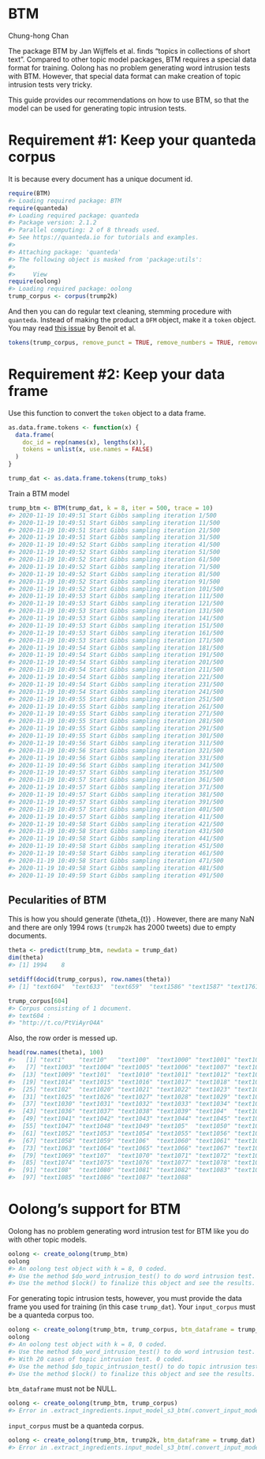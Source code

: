 BTM
================
Chung-hong Chan

The package BTM by Jan Wijffels et al. finds “topics in collections of
short text”. Compared to other topic model packages, BTM requires a
special data format for training. Oolong has no problem generating word
intrusion tests with BTM. However, that special data format can make
creation of topic intrusion tests very tricky.

This guide provides our recommendations on how to use BTM, so that the
model can be used for generating topic intrusion tests.

# Requirement \#1: Keep your quanteda corpus

It is because every document has a unique document id.

``` r
require(BTM)
#> Loading required package: BTM
require(quanteda)
#> Loading required package: quanteda
#> Package version: 2.1.2
#> Parallel computing: 2 of 8 threads used.
#> See https://quanteda.io for tutorials and examples.
#> 
#> Attaching package: 'quanteda'
#> The following object is masked from 'package:utils':
#> 
#>     View
require(oolong)
#> Loading required package: oolong
trump_corpus <- corpus(trump2k)
```

And then you can do regular text cleaning, stemming procedure with
`quanteda`. Instead of making the product a `DFM` object, make it a
`token` object. You may read [this
issue](https://github.com/quanteda/quanteda/issues/1404) by Benoit et
al.

``` r
tokens(trump_corpus, remove_punct = TRUE, remove_numbers = TRUE, remove_symbols = TRUE, split_hyphens = TRUE, remove_url = TRUE) %>% tokens_tolower() %>% tokens_remove(stopwords("en")) %>% tokens_remove("@*")  -> trump_toks
```

# Requirement \#2: Keep your data frame

Use this function to convert the `token` object to a data frame.

``` r
as.data.frame.tokens <- function(x) {
  data.frame(
    doc_id = rep(names(x), lengths(x)),
    tokens = unlist(x, use.names = FALSE)
  )
}

trump_dat <- as.data.frame.tokens(trump_toks)
```

Train a BTM model

``` r
trump_btm <- BTM(trump_dat, k = 8, iter = 500, trace = 10)
#> 2020-11-19 10:49:51 Start Gibbs sampling iteration 1/500
#> 2020-11-19 10:49:51 Start Gibbs sampling iteration 11/500
#> 2020-11-19 10:49:51 Start Gibbs sampling iteration 21/500
#> 2020-11-19 10:49:51 Start Gibbs sampling iteration 31/500
#> 2020-11-19 10:49:52 Start Gibbs sampling iteration 41/500
#> 2020-11-19 10:49:52 Start Gibbs sampling iteration 51/500
#> 2020-11-19 10:49:52 Start Gibbs sampling iteration 61/500
#> 2020-11-19 10:49:52 Start Gibbs sampling iteration 71/500
#> 2020-11-19 10:49:52 Start Gibbs sampling iteration 81/500
#> 2020-11-19 10:49:52 Start Gibbs sampling iteration 91/500
#> 2020-11-19 10:49:52 Start Gibbs sampling iteration 101/500
#> 2020-11-19 10:49:53 Start Gibbs sampling iteration 111/500
#> 2020-11-19 10:49:53 Start Gibbs sampling iteration 121/500
#> 2020-11-19 10:49:53 Start Gibbs sampling iteration 131/500
#> 2020-11-19 10:49:53 Start Gibbs sampling iteration 141/500
#> 2020-11-19 10:49:53 Start Gibbs sampling iteration 151/500
#> 2020-11-19 10:49:53 Start Gibbs sampling iteration 161/500
#> 2020-11-19 10:49:53 Start Gibbs sampling iteration 171/500
#> 2020-11-19 10:49:54 Start Gibbs sampling iteration 181/500
#> 2020-11-19 10:49:54 Start Gibbs sampling iteration 191/500
#> 2020-11-19 10:49:54 Start Gibbs sampling iteration 201/500
#> 2020-11-19 10:49:54 Start Gibbs sampling iteration 211/500
#> 2020-11-19 10:49:54 Start Gibbs sampling iteration 221/500
#> 2020-11-19 10:49:54 Start Gibbs sampling iteration 231/500
#> 2020-11-19 10:49:54 Start Gibbs sampling iteration 241/500
#> 2020-11-19 10:49:55 Start Gibbs sampling iteration 251/500
#> 2020-11-19 10:49:55 Start Gibbs sampling iteration 261/500
#> 2020-11-19 10:49:55 Start Gibbs sampling iteration 271/500
#> 2020-11-19 10:49:55 Start Gibbs sampling iteration 281/500
#> 2020-11-19 10:49:55 Start Gibbs sampling iteration 291/500
#> 2020-11-19 10:49:55 Start Gibbs sampling iteration 301/500
#> 2020-11-19 10:49:56 Start Gibbs sampling iteration 311/500
#> 2020-11-19 10:49:56 Start Gibbs sampling iteration 321/500
#> 2020-11-19 10:49:56 Start Gibbs sampling iteration 331/500
#> 2020-11-19 10:49:56 Start Gibbs sampling iteration 341/500
#> 2020-11-19 10:49:57 Start Gibbs sampling iteration 351/500
#> 2020-11-19 10:49:57 Start Gibbs sampling iteration 361/500
#> 2020-11-19 10:49:57 Start Gibbs sampling iteration 371/500
#> 2020-11-19 10:49:57 Start Gibbs sampling iteration 381/500
#> 2020-11-19 10:49:57 Start Gibbs sampling iteration 391/500
#> 2020-11-19 10:49:57 Start Gibbs sampling iteration 401/500
#> 2020-11-19 10:49:57 Start Gibbs sampling iteration 411/500
#> 2020-11-19 10:49:58 Start Gibbs sampling iteration 421/500
#> 2020-11-19 10:49:58 Start Gibbs sampling iteration 431/500
#> 2020-11-19 10:49:58 Start Gibbs sampling iteration 441/500
#> 2020-11-19 10:49:58 Start Gibbs sampling iteration 451/500
#> 2020-11-19 10:49:58 Start Gibbs sampling iteration 461/500
#> 2020-11-19 10:49:58 Start Gibbs sampling iteration 471/500
#> 2020-11-19 10:49:58 Start Gibbs sampling iteration 481/500
#> 2020-11-19 10:49:59 Start Gibbs sampling iteration 491/500
```

## Pecularities of BTM

This is how you should generate \(\theta_{t}\) . However, there are many
NaN and there are only 1994 rows (`trump2k` has 2000 tweets) due to
empty documents.

``` r
theta <- predict(trump_btm, newdata = trump_dat)
dim(theta)
#> [1] 1994    8
```

``` r
setdiff(docid(trump_corpus), row.names(theta))
#> [1] "text604"  "text633"  "text659"  "text1586" "text1587" "text1761"
```

``` r
trump_corpus[604]
#> Corpus consisting of 1 document.
#> text604 :
#> "http://t.co/PtViAyrO4A"
```

Also, the row order is messed up.

``` r
head(row.names(theta), 100)
#>   [1] "text1"    "text10"   "text100"  "text1000" "text1001" "text1002"
#>   [7] "text1003" "text1004" "text1005" "text1006" "text1007" "text1008"
#>  [13] "text1009" "text101"  "text1010" "text1011" "text1012" "text1013"
#>  [19] "text1014" "text1015" "text1016" "text1017" "text1018" "text1019"
#>  [25] "text102"  "text1020" "text1021" "text1022" "text1023" "text1024"
#>  [31] "text1025" "text1026" "text1027" "text1028" "text1029" "text103" 
#>  [37] "text1030" "text1031" "text1032" "text1033" "text1034" "text1035"
#>  [43] "text1036" "text1037" "text1038" "text1039" "text104"  "text1040"
#>  [49] "text1041" "text1042" "text1043" "text1044" "text1045" "text1046"
#>  [55] "text1047" "text1048" "text1049" "text105"  "text1050" "text1051"
#>  [61] "text1052" "text1053" "text1054" "text1055" "text1056" "text1057"
#>  [67] "text1058" "text1059" "text106"  "text1060" "text1061" "text1062"
#>  [73] "text1063" "text1064" "text1065" "text1066" "text1067" "text1068"
#>  [79] "text1069" "text107"  "text1070" "text1071" "text1072" "text1073"
#>  [85] "text1074" "text1075" "text1076" "text1077" "text1078" "text1079"
#>  [91] "text108"  "text1080" "text1081" "text1082" "text1083" "text1084"
#>  [97] "text1085" "text1086" "text1087" "text1088"
```

# Oolong’s support for BTM

Oolong has no problem generating word intrusion test for BTM like you do
with other topic models.

``` r
oolong <- create_oolong(trump_btm)
oolong
#> An oolong test object with k = 8, 0 coded.
#> Use the method $do_word_intrusion_test() to do word intrusion test.
#> Use the method $lock() to finalize this object and see the results.
```

For generating topic intrusion tests, however, you must provide the data
frame you used for training (in this case `trump_dat`). Your
`input_corpus` must be a quanteda corpus too.

``` r
oolong <- create_oolong(trump_btm, trump_corpus, btm_dataframe = trump_dat)
oolong
#> An oolong test object with k = 8, 0 coded.
#> Use the method $do_word_intrusion_test() to do word intrusion test.
#> With 20 cases of topic intrusion test. 0 coded.
#> Use the method $do_topic_intrusion_test() to do topic intrusion test.
#> Use the method $lock() to finalize this object and see the results.
```

`btm_dataframe` must not be NULL.

``` r
oolong <- create_oolong(trump_btm, trump_corpus)
#> Error in .extract_ingredients.input_model_s3_btm(.convert_input_model_s3(input_model), : You need to provide input_corpus (in quanteda format) and btm_dataframe for generating topic intrusion tests.
```

`input_corpus` must be a quanteda corpus.

``` r
oolong <- create_oolong(trump_btm, trump2k, btm_dataframe = trump_dat)
#> Error in .extract_ingredients.input_model_s3_btm(.convert_input_model_s3(input_model), : You need to provide input_corpus (in quanteda format) and btm_dataframe for generating topic intrusion tests.
```

